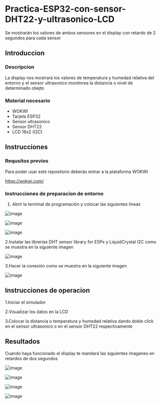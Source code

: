 # Practica-ESP32-con-sensor-DHT22-y-ultrasonico-LCD
Se mostrarán los valores de ambos sensores en el display con retardo de 2 segundos para cada sensor

## Introduccion

### Descripcion

La display nos mostrará los valores de temperatura y humedad relativa del entorno y el sensor ultrasonico monitorea la distancia o nivel de determinado obejto 

### Material necesario 

- WOKWI
- Tarjeta ESP32
- Sensor ultrasonico
- Sensor DHT22
- LCD 16x2 (I2C)

## Instrucciones

### Requsitos previos 

Para poder usar este repositorio deberás entrar a la plataforma WOKWI

https://wokwi.com/

### Instrucciones de preparacion de entorno 

1. Abrir la terminal de programación y colocar las siguientes líneas

![image](https://github.com/user-attachments/assets/9e9f8dc7-db6f-431a-b97a-cfcff9a9f06a)

![image](https://github.com/user-attachments/assets/8a166032-861d-447a-951b-62ac266d16e9)

![image](https://github.com/user-attachments/assets/e59224e1-dc26-4f80-bb96-cb6de6777597)

2.Instalar las librerías DHT sensor library for ESPx y LiquidCrystal I2C como se muestra en la siguiente imagen

![image](https://github.com/user-attachments/assets/f48280f6-76bb-4aac-8bd7-de8a14478b06)

3.Hacer la conexión como se muestra en la siguiente imagen

![image](https://github.com/user-attachments/assets/42d21873-4e80-4edb-b20b-e7951cddbdd7)

## Instrucciones de operacion

1.Iniciar el simulador

2.Visualizar los datos en la LCD

3.Colocar la distancia o temperatura y humedad relativa dando doble click en el sensor ultrasonico o en el sensor DHT22 respectivamente

## Resultados

Cuando haya funcionado el display te mandará las siguientes imagenes en retardos de dos segundos

![image](https://github.com/user-attachments/assets/df5f7e14-379d-4538-a7c1-58b71b5cee92)

![image](https://github.com/user-attachments/assets/3742cbb6-aa00-4df2-b53b-03ba4202804e)

![image](https://github.com/user-attachments/assets/74777c1a-fdf6-4487-8f1f-a4ed56fda201)

![image](https://github.com/user-attachments/assets/7e75fc06-edc7-40ea-a31a-68f6f0c3c879)







